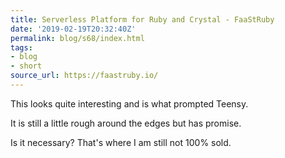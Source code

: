 ```yaml
---
title: Serverless Platform for Ruby and Crystal - FaaStRuby
date: '2019-02-19T20:32:40Z'
permalink: blog/s68/index.html
tags:
- blog
- short
source_url: https://faastruby.io/
---
```


This looks quite interesting and is what prompted Teensy. 

It is still a little rough around the edges but has promise.

Is it necessary? That's where I am still not 100% sold.
